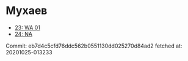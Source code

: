 # Мухаев
- [23: WA 01](23.md)
- [24: NA](24.md)

Commit: eb7d4c5cfd76ddc562b0551130dd025270d84ad2
 fetched at: 20201025-013233

